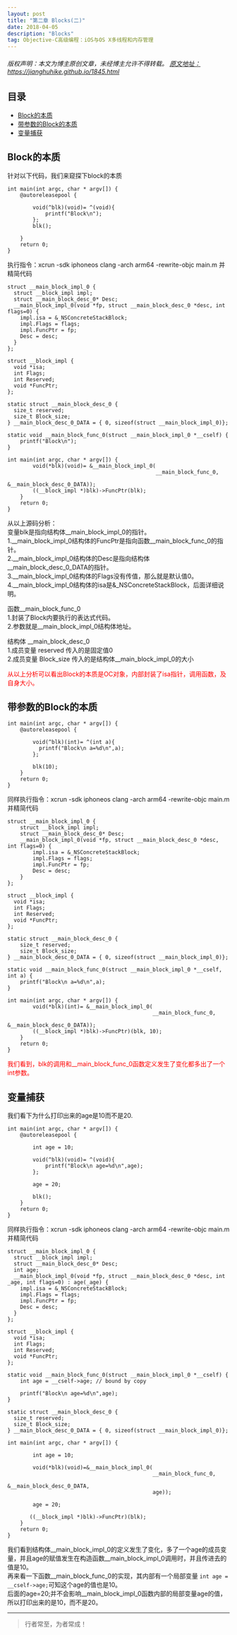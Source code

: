 ```yaml
---
layout: post
title: "第二章 Blocks(二)"
date: 2018-04-05
description: "Blocks"
tag: Objective-C高级编程：iOS与OS X多线程和内存管理
---
```



<h6>
  版权声明：本文为博主原创文章，未经博主允许不得转载。
  <a target="_blank" href="https://jianghuhike.github.io/1845.html">
  原文地址：https://jianghuhike.github.io/1845.html 
  </a>
</h6>



## 目录

* [Block的本质](#content1)
* [带参数的Block的本质](#content2)
* [变量捕获](#content3)



<!-- ************************************************ -->
## <a id="content1"></a>Block的本质 

针对以下代码，我们来窥探下block的本质    
```objc
int main(int argc, char * argv[]) {
    @autoreleasepool {
        
        void(^blk)(void)= ^(void){
            printf("Block\n");
        };
        blk();

    }
    return 0;
}
```
执行指令：xcrun -sdk iphoneos clang -arch arm64 -rewrite-objc main.m 并精简代码

```objc
struct __main_block_impl_0 {
  struct __block_impl impl;
  struct __main_block_desc_0* Desc;
  __main_block_impl_0(void *fp, struct __main_block_desc_0 *desc, int flags=0) {
    impl.isa = &_NSConcreteStackBlock;
    impl.Flags = flags;
    impl.FuncPtr = fp;
    Desc = desc;
  }
};

struct __block_impl {
  void *isa;
  int Flags;
  int Reserved;
  void *FuncPtr;
};

static struct __main_block_desc_0 {
  size_t reserved;
  size_t Block_size;
} __main_block_desc_0_DATA = { 0, sizeof(struct __main_block_impl_0)};

static void __main_block_func_0(struct __main_block_impl_0 *__cself) {
    printf("Block\n");
}

int main(int argc, char * argv[]) {
        void(*blk)(void)= &__main_block_impl_0(
                                               __main_block_func_0,
                                               &__main_block_desc_0_DATA));
        ((__block_impl *)blk)->FuncPtr(blk);
    }
    return 0;
}
```

从以上源码分析：    
变量blk是指向结构体__main_block_impl_0的指针。  
1.__main_block_impl_0结构体的FuncPtr是指向函数__main_block_func_0的指针。    
2.__main_block_impl_0结构体的Desc是指向结构体__main_block_desc_0_DATA的指针。      
3.__main_block_impl_0结构体的Flags没有传值，那么就是默认值0。     
4.__main_block_impl_0结构体的isa是&_NSConcreteStackBlock，后面详细说明。       

函数__main_block_func_0    
1.封装了Block内要执行的表达式代码。    
2.参数就是__main_block_impl_0结构体地址。    

结构体 __main_block_desc_0     
1.成员变量 reserved 传入的是固定值0     
2.成员变量 Block_size 传入的是结构体__main_block_impl_0的大小     

<span style="color:red">从以上分析可以看出Block的本质是OC对象，内部封装了isa指针，调用函数，及自身大小。</span>


<!-- ************************************************ -->
## <a id="content2"></a>带参数的Block的本质  

```objc
int main(int argc, char * argv[]) {
    @autoreleasepool {
        
        void(^blk)(int)= ^(int a){
          printf("Block\n a=%d\n",a);
        };
        
        blk(10);
    }
    return 0;
}
```
同样执行指令：xcrun -sdk iphoneos clang -arch arm64 -rewrite-objc main.m 并精简代码
```objc
struct __main_block_impl_0 {
    struct __block_impl impl;
    struct __main_block_desc_0* Desc;
    __main_block_impl_0(void *fp, struct __main_block_desc_0 *desc, int flags=0) {
        impl.isa = &_NSConcreteStackBlock;
        impl.Flags = flags;
        impl.FuncPtr = fp;
        Desc = desc;
    }
};

struct __block_impl {
  void *isa;
  int Flags;
  int Reserved;
  void *FuncPtr;
};

static struct __main_block_desc_0 {
    size_t reserved;
    size_t Block_size;
} __main_block_desc_0_DATA = { 0, sizeof(struct __main_block_impl_0)};

static void __main_block_func_0(struct __main_block_impl_0 *__cself, int a) {
    printf("Block\n a=%d\n",a);
}

int main(int argc, char * argv[]) {
        void(*blk)(int)= &__main_block_impl_0(
                                              __main_block_func_0,
                                              &__main_block_desc_0_DATA));
        ((__block_impl *)blk)->FuncPtr)(blk, 10);
    }
    return 0;
}
```
<span style="color:red">我们看到，blk的调用和__main_block_func_0函数定义发生了变化都多出了一个int参数。</span>


<!-- ************************************************ -->
## <a id="content3"></a>变量捕获
我们看下为什么打印出来的age是10而不是20.     
```objc
int main(int argc, char * argv[]) {
    @autoreleasepool {
        
        int age = 10;
        
        void(^blk)(void)= ^(void){
            printf("Block\n age=%d\n",age);
        };
        
        age = 20;
        
        blk();
    }
    return 0;
}
```

同样执行指令：xcrun -sdk iphoneos clang -arch arm64 -rewrite-objc main.m 并精简代码

```objc
struct __main_block_impl_0 {
  struct __block_impl impl;
  struct __main_block_desc_0* Desc;
  int age;
  __main_block_impl_0(void *fp, struct __main_block_desc_0 *desc, int _age, int flags=0) : age(_age) {
    impl.isa = &_NSConcreteStackBlock;
    impl.Flags = flags;
    impl.FuncPtr = fp;
    Desc = desc;
  }
};

struct __block_impl {
  void *isa;
  int Flags;
  int Reserved;
  void *FuncPtr;
};

static void __main_block_func_0(struct __main_block_impl_0 *__cself) {
    int age = __cself->age; // bound by copy
    
    printf("Block\n age=%d\n",age);
}

static struct __main_block_desc_0 {
  size_t reserved;
  size_t Block_size;
} __main_block_desc_0_DATA = { 0, sizeof(struct __main_block_impl_0)};

int main(int argc, char * argv[]) {

        int age = 10;

        void(*blk)(void)=&__main_block_impl_0(
                                              __main_block_func_0,
                                              &__main_block_desc_0_DATA,
                                              age));

        age = 20;

       ((__block_impl *)blk)->FuncPtr)(blk);
    }
    return 0;
}
```

我们看到结构体__main_block_impl_0的定义发生了变化，多了一个age的成员变量，并且age的赋值发生在构造函数__main_block_impl_0调用时，并且传进去的值是10。      
再来看一下函数__main_block_func_0的实现，其内部有一个局部变量 `int age = __cself->age;`可知这个age的值也是10。    
后面的age=20;并不会影响__main_block_impl_0函数内部的局部变量age的值，所以打印出来的是10，而不是20。     



----------
>  行者常至，为者常成！


